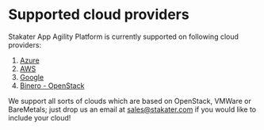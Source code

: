 # Supported cloud providers

Stakater App Agility Platform is currently supported on following cloud providers:

1. [Azure](https://docs.cloud.stakater.com/content/sre/cloud-provider/azure.html)
2. [AWS](https://docs.cloud.stakater.com/content/sre/cloud-provider/aws.html)
3. [Google](https://docs.cloud.stakater.com/content/sre/cloud-provider/google.html)
4. [Binero - OpenStack](https://docs.cloud.stakater.com/content/sre/cloud-provider/binero.html)

We support all sorts of clouds which are based on OpenStack, VMWare or BareMetals; just drop us an email at sales@stakater.com if you would like to include your cloud!
